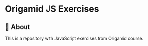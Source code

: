 <h1>Origamid JS Exercises</h1>

## 📝 About
This is a repository with JavaScript exercises from Origamid course.